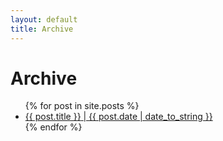 ```yaml
---
layout: default
title: Archive
---
```


Archive
=======

<ul class="archive">
{% for post in site.posts %}
    <li class="archive-entry">
        <a href="{{ post.url }}">
            <span class="archive-entry-title">{{ post.title }}</span>
            <span class="archive-entry-date">| {{ post.date | date_to_string }}</span>
        </a>
    </li>
{% endfor %}
</ul>
